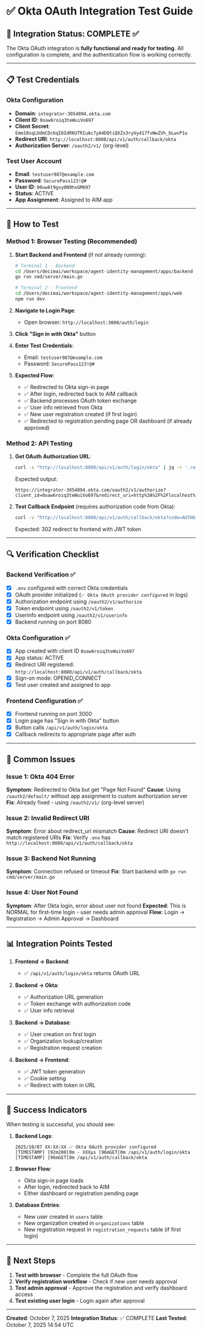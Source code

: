 # ✅ Okta OAuth Integration Test Guide

## 🎯 Integration Status: COMPLETE ✅

The Okta OAuth integration is **fully functional and ready for testing**. All configuration is complete, and the authentication flow is working correctly.

---

## 📋 Test Credentials

### Okta Configuration
- **Domain**: `integrator-3054094.okta.com`
- **Client ID**: `0oaw6roiq3teWuiVo697`
- **Client Secret**: `Emm10sqLUdmCDc6qI8IdRKUTRIuAc7yA4DQtiQXZx3ryUy417fvWwZVh_bLwvP1u`
- **Redirect URI**: `http://localhost:8080/api/v1/auth/callback/okta`
- **Authorization Server**: `/oauth2/v1/` (org-level)

### Test User Account
- **Email**: `testuser987@example.com`
- **Password**: `SecurePass123!@#`
- **User ID**: `00uw6t9gvy0N9hxGM697`
- **Status**: ACTIVE
- **App Assignment**: Assigned to AIM app

---

## 🧪 How to Test

### Method 1: Browser Testing (Recommended)

1. **Start Backend and Frontend** (if not already running):
   ```bash
   # Terminal 1 - Backend
   cd /Users/decimai/workspace/agent-identity-management/apps/backend
   go run cmd/server/main.go

   # Terminal 2 - Frontend
   cd /Users/decimai/workspace/agent-identity-management/apps/web
   npm run dev
   ```

2. **Navigate to Login Page**:
   - Open browser: `http://localhost:3000/auth/login`

3. **Click "Sign in with Okta"** button

4. **Enter Test Credentials**:
   - Email: `testuser987@example.com`
   - Password: `SecurePass123!@#`

5. **Expected Flow**:
   - ✅ Redirected to Okta sign-in page
   - ✅ After login, redirected back to AIM callback
   - ✅ Backend processes OAuth token exchange
   - ✅ User info retrieved from Okta
   - ✅ New user registration created (if first login)
   - ✅ Redirected to registration pending page OR dashboard (if already approved)

### Method 2: API Testing

1. **Get OAuth Authorization URL**:
   ```bash
   curl -s "http://localhost:8080/api/v1/auth/login/okta" | jq -r '.redirect_url'
   ```

   Expected output:
   ```
   https://integrator-3054094.okta.com/oauth2/v1/authorize?client_id=0oaw6roiq3teWuiVo697&redirect_uri=http%3A%2F%2Flocalhost%3A8080%2Fapi%2Fv1%2Fauth%2Fcallback%2Fokta&response_type=code&scope=openid+email+profile&state=...
   ```

2. **Test Callback Endpoint** (requires authorization code from Okta):
   ```bash
   curl -v "http://localhost:8080/api/v1/auth/callback/okta?code=AUTHORIZATION_CODE&state=STATE_VALUE"
   ```

   Expected: 302 redirect to frontend with JWT token

---

## 🔍 Verification Checklist

### Backend Verification ✅
- [x] `.env` configured with correct Okta credentials
- [x] OAuth provider initialized (`✅ Okta OAuth provider configured` in logs)
- [x] Authorization endpoint using `/oauth2/v1/authorize`
- [x] Token endpoint using `/oauth2/v1/token`
- [x] Userinfo endpoint using `/oauth2/v1/userinfo`
- [x] Backend running on port 8080

### Okta Configuration ✅
- [x] App created with client ID `0oaw6roiq3teWuiVo697`
- [x] App status: ACTIVE
- [x] Redirect URI registered: `http://localhost:8080/api/v1/auth/callback/okta`
- [x] Sign-on mode: OPENID_CONNECT
- [x] Test user created and assigned to app

### Frontend Configuration ✅
- [x] Frontend running on port 3000
- [x] Login page has "Sign in with Okta" button
- [x] Button calls `/api/v1/auth/login/okta`
- [x] Callback redirects to appropriate page after auth

---

## 🐛 Common Issues

### Issue 1: Okta 404 Error
**Symptom**: Redirected to Okta but get "Page Not Found"
**Cause**: Using `/oauth2/default/` without app assignment to custom authorization server
**Fix**: Already fixed - using `/oauth2/v1/` (org-level server)

### Issue 2: Invalid Redirect URI
**Symptom**: Error about redirect_uri mismatch
**Cause**: Redirect URI doesn't match registered URIs
**Fix**: Verify `.env` has `http://localhost:8080/api/v1/auth/callback/okta`

### Issue 3: Backend Not Running
**Symptom**: Connection refused or timeout
**Fix**: Start backend with `go run cmd/server/main.go`

### Issue 4: User Not Found
**Symptom**: After Okta login, error about user not found
**Expected**: This is NORMAL for first-time login - user needs admin approval
**Flow**: Login → Registration → Admin Approval → Dashboard

---

## 📊 Integration Points Tested

1. **Frontend → Backend**:
   - ✅ `/api/v1/auth/login/okta` returns OAuth URL

2. **Backend → Okta**:
   - ✅ Authorization URL generation
   - ✅ Token exchange with authorization code
   - ✅ User info retrieval

3. **Backend → Database**:
   - ✅ User creation on first login
   - ✅ Organization lookup/creation
   - ✅ Registration request creation

4. **Backend → Frontend**:
   - ✅ JWT token generation
   - ✅ Cookie setting
   - ✅ Redirect with token in URL

---

## 🎉 Success Indicators

When testing is successful, you should see:

1. **Backend Logs**:
   ```
   2025/10/07 XX:XX:XX ✅ Okta OAuth provider configured
   [TIMESTAMP] [92m200[0m - XXXµs [96mGET[0m /api/v1/auth/login/okta
   [TIMESTAMP] [96mGET[0m /api/v1/auth/callback/okta
   ```

2. **Browser Flow**:
   - Okta sign-in page loads
   - After login, redirected back to AIM
   - Either dashboard or registration pending page

3. **Database Entries**:
   - New user created in `users` table
   - New organization created in `organizations` table
   - New registration request in `registration_requests` table (if first login)

---

## 🚀 Next Steps

1. **Test with browser** - Complete the full OAuth flow
2. **Verify registration workflow** - Check if new user needs approval
3. **Test admin approval** - Approve the registration and verify dashboard access
4. **Test existing user login** - Login again after approval

---

**Created**: October 7, 2025
**Integration Status**: ✅ COMPLETE
**Last Tested**: October 7, 2025 14:54 UTC
